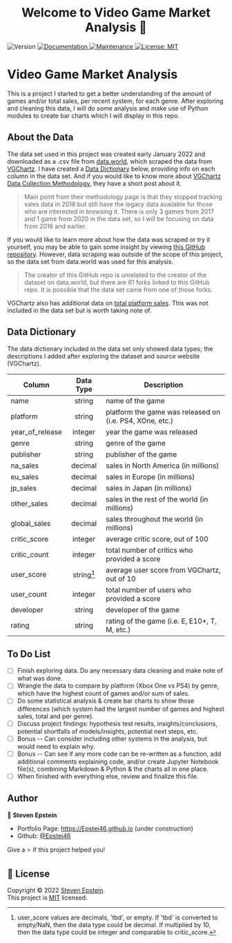 <h1 align="center">Welcome to Video Game Market Analysis 👋</h1>
<p>
  <img alt="Version" src="https://img.shields.io/badge/version-1.0.0-blue.svg?cacheSeconds=2592000" />
  <a href="https://github.com/Epstei46/specialization-capstone-project#readme" target="_blank">
    <img alt="Documentation" src="https://img.shields.io/badge/documentation-yes-brightgreen.svg" />
  </a>
  <a href="https://github.com/Epstei46/specialization-capstone-project/graphs/commit-activity" target="_blank">
    <img alt="Maintenance" src="https://img.shields.io/badge/Maintained%3F-no%3F-yellow.svg" />
  </a>
  <a href="https://github.com/Epstei46/specialization-capstone-project/blob/main/LICENSE.md" target="_blank">
    <img alt="License: MIT" src="https://img.shields.io/badge/License-MIT-green.svg" />
    <!-- <img alt="License:MIT" src="https://img.shields.io/github/license/Epstei46/specialization-capstone-project" /> -->
  </a>
</p>

# Video Game Market Analysis

This is a project I started to get a better understanding of the amount of games and/or total sales, per recent system, for each genre. After exploring and cleaning this data, I will do some analysis and make use of Python modules to create bar charts which I will display in this repo.

## About the Data

The data set used in this project was created early January 2022 and downloaded as a .csv file from [data.world](https://data.world/sumitrock/video/), which scraped the data from [VGChartz](https://www.vgchartz.com/gamedb/). I have created a [Data Dictionary](#data-dictionary) below, providing info on each column in the data set. And if you would like to know more about [VGChartz Data Collection Methodology](https://www.vgchartz.com/methodology.php), they have a short post about it.
> Main point from their methodology page is that they stopped tracking sales data in 2018 but still have the legacy data available for those who are interested in browsing it. There is only 3 games from 2017 and 1 game from 2020 in the data set, so I will be focusing on data from 2016 and earlier.

If you would like to learn more about how the data was scraped or try it yourself, you may be able to gain some insight by viewing [this GitHub repository](https://github.com/ashaheedq/vgchartzScrape). However, data scraping was outside of the scope of this project, so the data set from data.world was used for this analysis.
> The creator of this GitHub repo is unrelated to the creator of the dataset on data.world, but there are 61 forks linked to this GitHub repo. It is possible that the data set came from one of those forks.

VGChartz also has additional data on [total platform sales](https://www.vgchartz.com/analysis/platform_totals/). This was not included in the data set but is worth taking note of.

## Data Dictionary

The data dictionary included in the data set only showed data types; the descriptions I added after exploring the dataset and source website (VGChartz).

| Column | Data Type | Description |
|--------|:---------:|-------------|
| name | string | name of the game |
| platform | string | platform  the game was released on (i.e. PS4, XOne, etc.) |
| year_of_release | integer | year the game was released |
| genre | string | genre of the game |
| publisher | string | publisher of the game |
| na_sales | decimal | sales in North America (in millions) |
| eu_sales | decimal | sales in Europe (in millions) |
| jp_sales | decimal | sales in Japan (in millions) |
| other_sales | decimal | sales in the rest of the world (in millions) |
| global_sales | decimal | sales throughout the world (in millions) |
| critic_score | integer | average critic score, out of 100 |
| critic_count | integer | total number of critics who provided a score |
| user_score | string[^1] | average user score from VGChartz, out of 10 |
| user_count | integer | total number of users who provided a score |
| developer | string | developer of the game |
| rating | string | rating of the game (i.e. E, E10+, T, M, etc.) |

[^1]: user_score values are decimals, 'tbd', or empty. If 'tbd' is converted to empty/NaN, then the data type could be decimal. If multiplied by 10, then the data type could be integer and comparable to critic_score.

## To Do List


- [ ] Finish exploring data. Do any necessary data cleaning and make note of what was done.
- [ ] Wrangle the data to compare by platform (Xbox One vs PS4) by genre, which have the highest count of games and/or sum of sales.
- [ ] Do some statistical analysis & create bar charts to show those differences (which system had the largest number of games and highest sales, total and per genre).
- [ ] Discuss project findings: hypothesis test results, insights/conclusions, potential shortfalls of models/insights, potential next steps, etc.
- [ ] Bonus -- Can consider including other systems in the analysis, but would need to explain why.
- [ ] Bonus -- Can see if any more code can be re-written as a function, add additional comments explaining code, and/or create Jupyter Notebook file(s), combining Markdown & Python & the charts all in one place.
- [ ] When finished with everything else, review and finalize this file.

<!-- ## MVP

* As a user, I should be able to select a genre and see which system had the largest number of games.
* As a user, I should be able to select a genre and see which system had the highest sales. -->

<!-- ## Additional Features -->

<!-- * Along with the title of show/movie, added an input field to the form for an optional comment.
* Changed pixel width/height to view width/height to look better on mobile.
* Made the title of this project a header that stays at the top of the browser while scrolling.
* Created a sidebar image for some extra flair. -->

<!-- ## Challenge
I wanted to be able to go from local testing to Heroku deployment without needing to modify the code every time I went from one to the other. My original solution I came up with after doing some research was to set the baseURL object in the client folder equal to window.location.origin instead of having the URL in my code. I later changed that to use window.location.origin to see if it includes Heroku, and depending on the truthiness of that function, use the production or development URL. -->

<!-- ### 🏠 [Homepage](https://github.com/Epstei46/foundations-capstone-project#readme) -->
<!-- ### ✨ [Demo](https://drive.google.com/file/d/1iO7s3PV4oqWdbjrgjKnLjg7WsC1JBi03/view) -->

<!-- ![Deployed Screenshot](watch-list-ss.png?raw=true "Deployed Screenshot") -->

<!-- ## Install & Setup

```sh
npm install
```
* In the root folder, create a .env file, type in SERVER_PORT=4242 to match with client/main.js line 6 -->

<!-- ## Usage

```sh
npm run start
``` -->

## Author

👤 **Steven Epstein**

* Portfolio Page: https://Epstei46.github.io (under construction)
* Github: [@Epstei46](https://github.com/Epstei46)
<!-- * LinkedIn: [@TBA](https://linkedin.com/in/TBA) -->

<!-- ## Show your support -->

Give a ⭐️ if this project helped you!

## 📝 License

Copyright © 2022 [Steven Epstein](https://github.com/Epstei46).<br />
This project is [MIT](https://github.com/Epstei46/specialization-capstone-project/blob/main/LICENSE.md) licensed.